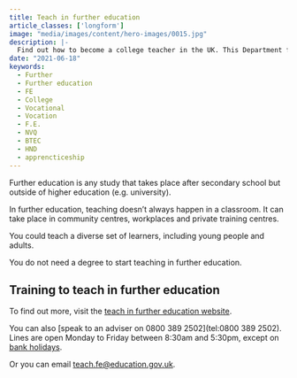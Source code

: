 ```yaml
---
title: Teach in further education
article_classes: ['longform']
image: "media/images/content/hero-images/0015.jpg"
description: |-
  Find out how to become a college teacher in the UK. This Department for Education page has links to advice and support on teacher training in further education.
date: "2021-06-18"
keywords:
  - Further
  - Further education
  - FE
  - College
  - Vocational
  - Vocation
  - F.E.
  - NVQ
  - BTEC
  - HND
  - apprencticeship
---
```


Further education is any study that takes place after secondary school but outside of higher education (e.g. university).

In further education, teaching doesn’t always happen in a classroom. It can take place in community centres, workplaces and private training centres. 

You could teach a diverse set of learners, including young people and adults.

You do not need a degree to start teaching in further education. 

## Training to teach in further education

To find out more, visit the [teach in further education website](https://www.teach-in-further-education.campaign.gov.uk/).

You can also [speak to an adviser on 0800 389 2502](tel:0800 389 2502). Lines are open Monday to Friday between 8:30am and 5:30pm, except on [bank holidays](https://www.gov.uk/bank-holidays).

Or you can email teach.fe@education.gov.uk.
